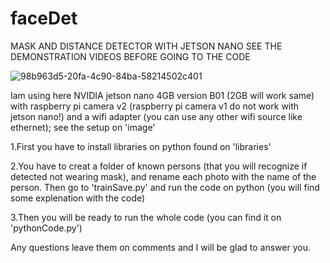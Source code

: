 # faceDet
MASK AND DISTANCE DETECTOR WITH JETSON NANO
SEE THE DEMONSTRATION VIDEOS BEFORE GOING TO THE CODE  


![98b963d5-20fa-4c90-84ba-58214502c401](https://user-images.githubusercontent.com/90786657/133483857-32f79dda-0fc3-449a-97e0-4533d4ec517a.jpg)



Iam using here NVIDIA jetson nano 4GB version B01 (2GB will work same) with raspberry pi camera v2 (raspberry pi camera v1 do not work with jetson nano!) and a wifi adapter (you can use any other wifi source like ethernet); see the setup on 'image'




1.First you have to install libraries on python found on 'libraries'

2.You have to creat a folder of known persons (that you will recognize if detected not wearing mask), and rename each photo with the name of the person. Then go to 'trainSave.py' and run the code on python (you will find some explenation with the code)

3.Then you will be ready to run the whole code (you can find it on 'pythonCode.py')



Any questions leave them on comments and I will be glad to answer you.
